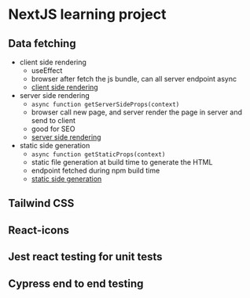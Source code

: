 # NextJS learning project

## Data fetching

- client side rendering
  - useEffect
  - browser after fetch the js bundle, can all server endpoint async
  - [client side rendering](/pages/list-tasks-csr.js)
- server side rendering
  - `async function getServerSideProps(context)`
  - browser call new page, and server render the page in server and send to client
  - good for SEO
  - [server side rendering](/pages/list-tasks-server-props.js)
- static side generation
  - `async function getStaticProps(context) `
  - static file generation at build time to generate the HTML
  - endpoint fetched during npm build time
  - [static side generation](/pages/list-tasks-static-props.js)

## Tailwind CSS

## React-icons

## Jest react testing for unit tests

## Cypress end to end testing
